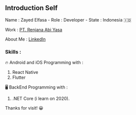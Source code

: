 ## Introduction Self
Name : Zayed Elfasa  -  Role : Developer  -  State : Indonesia 🇮🇩

Work : [PT. Renjana Abi Yasa](https://ray.co.id)

About Me : [LinkedIn](https://www.linkedin.com/in/zayed-elfasa-610225b2/)

### Skills : 

🔥 Android and iOS Programming with :
1. React Native
2. Flutter

🖥️ BackEnd Programming with : 
1. .NET Core (i learn on 2020).

Thanks for visit! 😀
